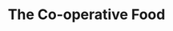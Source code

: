 ---
title: "The Co-operative Food"
url: /bishop-auckland/the-co-operative-food/
shop: convenience
---